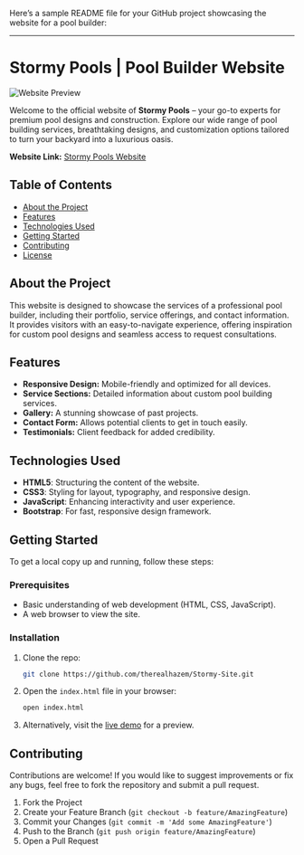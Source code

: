 Here’s a sample README file for your GitHub project showcasing the website for a pool builder:

---

# Stormy Pools | Pool Builder Website

![Website Preview](https://therealhazem.github.io/Stormy-Site/assets/images/pool_preview.jpg)

Welcome to the official website of **Stormy Pools** – your go-to experts for premium pool designs and construction. Explore our wide range of pool building services, breathtaking designs, and customization options tailored to turn your backyard into a luxurious oasis.

**Website Link:** [Stormy Pools Website](https://therealhazem.github.io/Stormy-Site/)

## Table of Contents
- [About the Project](#about-the-project)
- [Features](#features)
- [Technologies Used](#technologies-used)
- [Getting Started](#getting-started)
- [Contributing](#contributing)
- [License](#license)

## About the Project

This website is designed to showcase the services of a professional pool builder, including their portfolio, service offerings, and contact information. It provides visitors with an easy-to-navigate experience, offering inspiration for custom pool designs and seamless access to request consultations.

## Features
- **Responsive Design:** Mobile-friendly and optimized for all devices.
- **Service Sections:** Detailed information about custom pool building services.
- **Gallery:** A stunning showcase of past projects.
- **Contact Form:** Allows potential clients to get in touch easily.
- **Testimonials:** Client feedback for added credibility.

## Technologies Used
- **HTML5**: Structuring the content of the website.
- **CSS3**: Styling for layout, typography, and responsive design.
- **JavaScript**: Enhancing interactivity and user experience.
- **Bootstrap**: For fast, responsive design framework.

## Getting Started

To get a local copy up and running, follow these steps:

### Prerequisites
- Basic understanding of web development (HTML, CSS, JavaScript).
- A web browser to view the site.

### Installation

1. Clone the repo:
    ```bash
    git clone https://github.com/therealhazem/Stormy-Site.git
    ```

2. Open the `index.html` file in your browser:
    ```bash
    open index.html
    ```

3. Alternatively, visit the [live demo](https://therealhazem.github.io/Stormy-Site/) for a preview.

## Contributing

Contributions are welcome! If you would like to suggest improvements or fix any bugs, feel free to fork the repository and submit a pull request.

1. Fork the Project
2. Create your Feature Branch (`git checkout -b feature/AmazingFeature`)
3. Commit your Changes (`git commit -m 'Add some AmazingFeature'`)
4. Push to the Branch (`git push origin feature/AmazingFeature`)
5. Open a Pull Request
